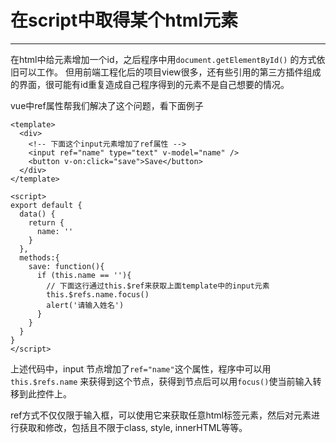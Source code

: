 # 在script中取得某个html元素
----

在html中给元素增加一个id，之后程序中用`document.getElementById()` 的方式依旧可以工作。 但用前端工程化后的项目view很多，还有些引用的第三方插件组成的界面，很可能有id重复造成自己程序得到的元素不是自己想要的情况。

vue中ref属性帮我们解决了这个问题，看下面例子


```vue
<template>
  <div>
    <!-- 下面这个input元素增加了ref属性 -->
    <input ref="name" type="text" v-model="name" />
    <button v-on:click="save">Save</button>
  </div>
</template>

<script>
export default {
  data() {
    return {
      name: ''
    }
  },
  methods:{
    save: function(){
      if (this.name == ''){
        // 下面这行通过this.$ref来获取上面template中的input元素
        this.$refs.name.focus() 
        alert('请输入姓名')
      }
    }
  }
}
</script>
```

上述代码中，input 节点增加了`ref="name"`这个属性，程序中可以用 `this.$refs.name` 来获得到这个节点，获得到节点后可以用`focus()`使当前输入转移到此控件上。

ref方式不仅仅限于输入框，可以使用它来获取任意html标签元素，然后对元素进行获取和修改，包括且不限于class, style, innerHTML等等。


